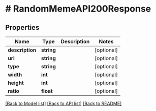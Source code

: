# # RandomMemeAPI200Response

## Properties

Name | Type | Description | Notes
------------ | ------------- | ------------- | -------------
**description** | **string** |  | [optional]
**url** | **string** |  | [optional]
**type** | **string** |  | [optional]
**width** | **int** |  | [optional]
**height** | **int** |  | [optional]
**ratio** | **float** |  | [optional]

[[Back to Model list]](../../README.md#models) [[Back to API list]](../../README.md#endpoints) [[Back to README]](../../README.md)
